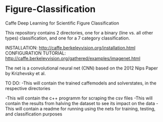 # Figure-Classification
Caffe Deep Learning for Scientific Figure Classification

This repository contains 2 directories, one for a binary (line vs. all other types) classification, and one for a 7 category classification.

INSTALLATION: http://caffe.berkeleyvision.org/installation.html
CONFIGURATION TUTORIAL: http://caffe.berkeleyvision.org/gathered/examples/imagenet.html

The net is a convolutional neural net (CNN) based on the 2012 Nips Paper by Krizhevsky et al. 


TO DO:
-This will contain the trained caffemodels and solverstates, in the respective directories

-This will contain the c++ programm for scraping the csv files
-This will contain the results from halving the dataset to see its impact on the data
-This will contain a readme for running using the nets for training, testing, and classification purposes
